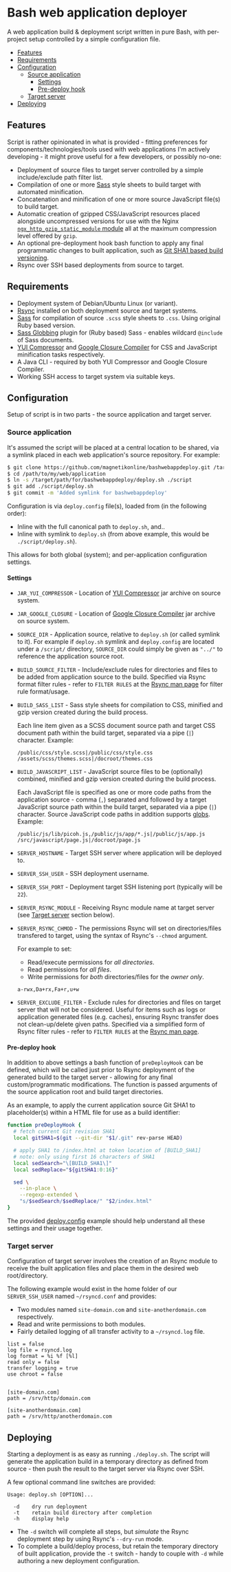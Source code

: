 # Bash web application deployer

A web application build & deployment script written in pure Bash, with per-project setup controlled by a simple configuration file.

- [Features](#features)
- [Requirements](#requirements)
- [Configuration](#configuration)
	- [Source application](#source-application)
		- [Settings](#settings)
		- [Pre-deploy hook](#pre-deploy-hook)
	- [Target server](#target-server)
- [Deploying](#deploying)

## Features

Script is rather opinionated in what is provided - fitting preferences for components/technologies/tools used with web applications I'm actively developing - it might prove useful for a few developers, or possibly no-one:

- Deployment of source files to target server controlled by a simple include/exclude path filter list.
- Compilation of one or more [Sass](https://sass-lang.com/) style sheets to build target with automated minification.
- Concatenation and minification of one or more source JavaScript file(s) to build target.
- Automatic creation of gzipped CSS/JavaScript resources placed alongside uncompressed versions for use with the Nginx [`ngx_http_gzip_static_module` module](https://nginx.org/en/docs/http/ngx_http_gzip_static_module.html) all at the maximum compression level offered by `gzip`.
- An optional pre-deployment hook bash function to apply any final programmatic changes to built application, such as [Git SHA1 based build versioning](#pre-deploy-hook).
- Rsync over SSH based deployments from source to target.

## Requirements

- Deployment system of Debian/Ubuntu Linux (or variant).
- [Rsync](https://download.samba.org/pub/rsync/rsync.html) installed on both deployment source and target systems.
- [Sass](https://sass-lang.com) for compilation of source `.scss` style sheets to `.css`. Using original Ruby based version.
- [Sass Globbing](https://github.com/chriseppstein/sass-globbing) plugin for (Ruby based) Sass - enables wildcard `@include` of Sass documents.
- [YUI Compressor](https://yui.github.io/yuicompressor/) and [Google Closure Compiler](https://developers.google.com/closure/compiler/) for CSS and JavaScript minification tasks respectively.
- A Java CLI - required by both YUI Compressor and Google Closure Compiler.
- Working SSH access to target system via suitable keys.

## Configuration

Setup of script is in two parts - the source application and target server.

### Source application

It's assumed the script will be placed at a central location to be shared, via a symlink placed in each web application's source repository. For example:

```sh
$ git clone https://github.com/magnetikonline/bashwebappdeploy.git /target/path/for/bashwebappdeploy
$ cd /path/to/my/web/application
$ ln -s /target/path/for/bashwebappdeploy/deploy.sh ./script
$ git add ./script/deploy.sh
$ git commit -m 'Added symlink for bashwebappdeploy'
```

Configuration is via `deploy.config` file(s), loaded from (in the following order):

- Inline with the full canonical path to `deploy.sh`, and..
- Inline with symlink to `deploy.sh` (from above example, this would be `./script/deploy.sh`).

This allows for both global (system); and per-application configuration settings.

#### Settings

- `JAR_YUI_COMPRESSOR` - Location of [YUI Compressor](https://yui.github.io/yuicompressor/) jar archive on source system.
- `JAR_GOOGLE_CLOSURE` - Location of [Google Closure Compiler](https://developers.google.com/closure/compiler/) jar archive on source system.
- `SOURCE_DIR` - Application source, relative to `deploy.sh` (or called symlink to it). For example if `deploy.sh` symlink and `deploy.config` are located under a `/script/` directory, `SOURCE_DIR` could simply be given as `"../"` to reference the application source root.
- `BUILD_SOURCE_FILTER` - Include/exclude rules for directories and files to be added from application source to the build. Specified via Rsync format filter rules - refer to `FILTER RULES` at the [Rsync man page](https://download.samba.org/pub/rsync/rsync.html) for filter rule format/usage.
- `BUILD_SASS_LIST` - Sass style sheets for compilation to CSS, minified and gzip version created during the build process.

	Each line item given as a SCSS document source path and target CSS document path within the build target, separated via a pipe (`|`) character. Example:

	```
	/public/css/style.scss|/public/css/style.css
	/assets/scss/themes.scss|/docroot/themes.css
	```

- `BUILD_JAVASCRIPT_LIST` - JavaScript source files to be (optionally) combined, minified and gzip version created during the build process.

	Each JavaScript file is specified as one or more code paths from the application source - comma (`,`) separated and followed by a target JavaScript source path within the build target, separated via a pipe (`|`) character. Source JavaScript code paths in addition supports [globs](https://en.wikipedia.org/wiki/Glob_(programming)). Example:

	```
	/public/js/lib/picoh.js,/public/js/app/*.js|/public/js/app.js
	/src/javascript/page.js|/docroot/page.js
	```

- `SERVER_HOSTNAME` - Target SSH server where application will be deployed to.
- `SERVER_SSH_USER` - SSH deployment username.
- `SERVER_SSH_PORT` - Deployment target SSH listening port (typically will be `22`).
- `SERVER_RSYNC_MODULE` - Receiving Rsync module name at target server (see [Target server](#target-server) section below).
- `SERVER_RSYNC_CHMOD` - The permissions Rsync will set on directories/files transfered to target, using the syntax of Rsync's `--chmod` argument.

	For example to set:
	* Read/execute permissions for _all directories_.
	* Read permissions for _all files_.
	* Write permissions for _both_ directories/files for the *owner only*.

	```
	a-rwx,Da+rx,Fa+r,u+w
	```

- `SERVER_EXCLUDE_FILTER` - Exclude rules for directories and files on target server that will not be considered. Useful for items such as logs or application generated files (e.g. caches), ensuring Rsync transfer does not clean-up/delete given paths. Specified via a simplified form of Rsync filter rules - refer to `FILTER RULES` at the [Rsync man page](https://download.samba.org/pub/rsync/rsync.html).

#### Pre-deploy hook

In addition to above settings a bash function of `preDeployHook` can be defined, which will be called just prior to Rsync deployment of the generated build to the target server - allowing for any final custom/programmatic modifications. The function is passed arguments of the source application root and build target directories.

As an example, to apply the current application source Git SHA1 to placeholder(s) within a HTML file for use as a build identifier:

```sh
function preDeployHook {
  # fetch current Git revision SHA1
  local gitSHA1=$(git --git-dir "$1/.git" rev-parse HEAD)

  # apply SHA1 to /index.html at token location of [BUILD_SHA1]
  # note: only using first 16 characters of SHA1
  local sedSearch="\[BUILD_SHA1\]"
  local sedReplace="${gitSHA1:0:16}"

  sed \
    --in-place \
    --regexp-extended \
    "s/$sedSearch/$sedReplace/" "$2/index.html"
}
```

The provided [deploy.config](example/script/deploy.config) example should help understand all these settings and their usage together.

### Target server

Configuration of target server involves the creation of an Rsync module to receive the built application files and place them in the desired web root/directory.

The following example would exist in the home folder of our `SERVER_SSH_USER` named `~/rsyncd.conf` and provides:

- Two modules named `site-domain.com` and `site-anotherdomain.com` respectively.
- Read and write permissions to both modules.
- Fairly detailed logging of all transfer activity to a `~/rsyncd.log` file.

```
list = false
log file = rsyncd.log
log format = %i %f [%l]
read only = false
transfer logging = true
use chroot = false


[site-domain.com]
path = /srv/http/domain.com

[site-anotherdomain.com]
path = /srv/http/anotherdomain.com
```

## Deploying

Starting a deployment is as easy as running `./deploy.sh`. The script will generate the application build in a temporary directory as defined from source - then push the result to the target server via Rsync over SSH.

A few optional command line switches are provided:

```
Usage: deploy.sh [OPTION]...

  -d    dry run deployment
  -t    retain build directory after completion
  -h    display help
```

- The `-d` switch will complete all steps, but _simulate_ the Rsync deployment step by using Rsync's `--dry-run` mode.
- To complete a build/deploy process, but retain the temporary directory of built application, provide the `-t` switch - handy to couple with `-d` while authoring a new deployment configuration.
